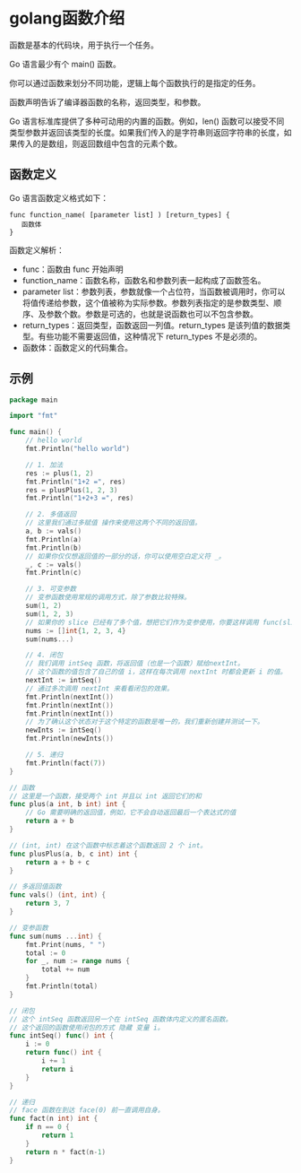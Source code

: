 # golang函数介绍

函数是基本的代码块，用于执行一个任务。

Go 语言最少有个 main() 函数。

你可以通过函数来划分不同功能，逻辑上每个函数执行的是指定的任务。

函数声明告诉了编译器函数的名称，返回类型，和参数。

Go 语言标准库提供了多种可动用的内置的函数。例如，len() 函数可以接受不同类型参数并返回该类型的长度。如果我们传入的是字符串则返回字符串的长度，如果传入的是数组，则返回数组中包含的元素个数。

## 函数定义

Go 语言函数定义格式如下：

```
func function_name( [parameter list] ) [return_types] {
   函数体
}
```

函数定义解析：

- func：函数由 func 开始声明
- function_name：函数名称，函数名和参数列表一起构成了函数签名。
- parameter list：参数列表，参数就像一个占位符，当函数被调用时，你可以将值传递给参数，这个值被称为实际参数。参数列表指定的是参数类型、顺序、及参数个数。参数是可选的，也就是说函数也可以不包含参数。
- return_types：返回类型，函数返回一列值。return_types 是该列值的数据类型。有些功能不需要返回值，这种情况下 return_types 不是必须的。
- 函数体：函数定义的代码集合。

## 示例

```go
package main

import "fmt"

func main() {
	// hello world
	fmt.Println("hello world")

	// 1. 加法
	res := plus(1, 2)
	fmt.Println("1+2 =", res)
	res = plusPlus(1, 2, 3)
	fmt.Println("1+2+3 =", res)

	// 2. 多值返回
	// 这里我们通过多赋值 操作来使用这两个不同的返回值。
	a, b := vals()
	fmt.Println(a)
	fmt.Println(b)
	// 如果你仅仅想返回值的一部分的话，你可以使用空白定义符 _。
	_, c := vals()
	fmt.Println(c)

	// 3. 可变参数
	// 变参函数使用常规的调用方式，除了参数比较特殊。
	sum(1, 2)
	sum(1, 2, 3)
	// 如果你的 slice 已经有了多个值，想把它们作为变参使用，你要这样调用 func(slice...)。
	nums := []int{1, 2, 3, 4}
	sum(nums...)

	// 4. 闭包
	// 我们调用 intSeq 函数，将返回值（也是一个函数）赋给nextInt。
	// 这个函数的值包含了自己的值 i，这样在每次调用 nextInt 时都会更新 i 的值。
	nextInt := intSeq()
	// 通过多次调用 nextInt 来看看闭包的效果。
	fmt.Println(nextInt())
	fmt.Println(nextInt())
	fmt.Println(nextInt())
	// 为了确认这个状态对于这个特定的函数是唯一的，我们重新创建并测试一下。
	newInts := intSeq()
	fmt.Println(newInts())

	// 5. 递归
	fmt.Println(fact(7))
}

// 函数
// 这里是一个函数，接受两个 int 并且以 int 返回它们的和
func plus(a int, b int) int {
	// Go 需要明确的返回值，例如，它不会自动返回最后一个表达式的值
	return a + b
}

// (int, int) 在这个函数中标志着这个函数返回 2 个 int。
func plusPlus(a, b, c int) int {
	return a + b + c
}

// 多返回值函数
func vals() (int, int) {
	return 3, 7
}

// 变参函数
func sum(nums ...int) {
	fmt.Print(nums, " ")
	total := 0
	for _, num := range nums {
		total += num
	}
	fmt.Println(total)
}

// 闭包
// 这个 intSeq 函数返回另一个在 intSeq 函数体内定义的匿名函数。
// 这个返回的函数使用闭包的方式 隐藏 变量 i。
func intSeq() func() int {
	i := 0
	return func() int {
		i += 1
		return i
	}
}

// 递归
// face 函数在到达 face(0) 前一直调用自身。
func fact(n int) int {
	if n == 0 {
		return 1
	}
	return n * fact(n-1)
}

```

